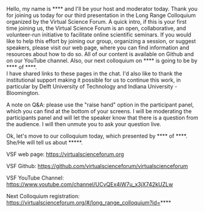 Hello, my name is **** and I'll be your host and moderator today. Thank you for joining us today
for our third presentation in the Long Range Colloquium organized by the Virtual Science Forum. 
A quick intro, if this is your first time joining us, the Virtual Science Forum is an open, collaborative, 
and volunteer-run initiative to facilitate online scientific seminars. If you would like to help 
this effort by joining our group, organizing a session, or suggest speakers, please visit our web page, 
where you can find information and resources about how to do so. All of our content is available on 
Github and on our YouTube channel. Also, our next colloquium on **** is going to be by **** of ****.  
I have shared links to these pages in the chat. I'd also like to thank the institutional support making 
it possible for us to continue this work, in particular by Delft University of Technology and 
Indiana University - Bloomington.

A note on Q&A: please use the "raise hand" option in the participant panel, which you can find at the 
bottom of your screens. I will be moderating the participants panel and will let the speaker know that 
there is a question from the audience. I will then unmute you to ask your question live.

Ok, let's move to our colloquium today, which presented by **** of ****. She/He will tell us about *****.

VSF web page: https://virtualscienceforum.org

VSF Github: https://github.com/virtualscienceforum/virtualscienceforum

VSF YouTube Channel: https://www.youtube.com/channel/UCvQEx4iW7u_x3jX742kUZLw

Next Colloquium registration: https://virtualscienceforum.org/#/long_range_colloquium?id=****
